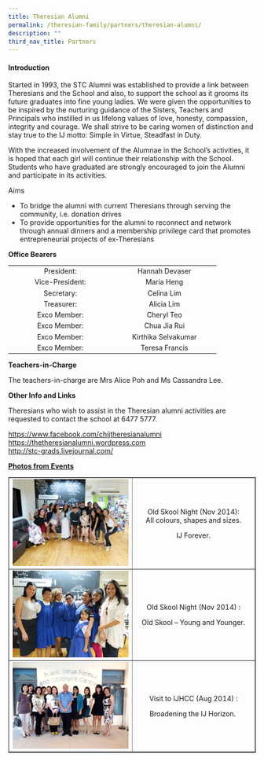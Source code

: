 ```yaml
---
title: Theresian Alumni
permalink: /theresian-family/partners/theresian-alumni/
description: ""
third_nav_title: Partners
---
```


<h4><strong>Introduction</strong></h4>
<p>Started in 1993, the STC Alumni was established to provide a link between Theresians and the School and also, to support the school as it grooms its future graduates into fine young ladies. We were given the opportunities to be inspired by the nurturing guidance of the Sisters, Teachers and Principals who instilled in us lifelong values of love, honesty, compassion, integrity and courage. We shall strive to be caring women of distinction and stay true to the IJ motto: Simple in Virtue, Steadfast in Duty.</p>
<p>With the increased involvement of the Alumnae in the School&rsquo;s activities, it is hoped that each girl will continue their relationship with the School. Students who have graduated are strongly encouraged to join the Alumni and participate in its activities.</p>
<p>Aims</p>
<ul>
<li>To bridge the alumni with current Theresians through serving the community, i.e. donation drives</li>
<li>To provide opportunities for the alumni to reconnect and network through annual dinners and a membership privilege card that promotes entrepreneurial projects of ex-Theresians</li>
</ul>
<p><strong>Office Bearers</strong></p>
<table>
<tbody>
<tr>
<td style="text-align: center;" width="198">President:</td>
<td style="text-align: center;" width="198">Hannah Devaser</td>
</tr>
<tr>
<td style="text-align: center;" width="198">Vice-President:</td>
<td style="text-align: center;" width="198">Maria Heng</td>
</tr>
<tr>
<td style="text-align: center;" width="198">Secretary:</td>
<td style="text-align: center;" width="198">Celina Lim</td>
</tr>
<tr>
<td style="text-align: center;" width="198">Treasurer:</td>
<td style="text-align: center;" width="198">Alicia Lim</td>
</tr>
<tr>
<td style="text-align: center;" width="198">Exco Member:</td>
<td style="text-align: center;" width="198">Cheryl Teo</td>
</tr>
<tr>
<td style="text-align: center;" width="198">Exco Member:</td>
<td style="text-align: center;" width="198">Chua Jia Rui</td>
</tr>
<tr>
<td style="text-align: center;" width="198">Exco Member:</td>
<td style="text-align: center;" width="198">Kirthika Selvakumar</td>
</tr>
<tr>
<td style="text-align: center;" width="198">Exco Member:</td>
<td style="text-align: center;" width="198">Teresa Francis</td>
</tr>
</tbody>
</table>
<p><strong>Teachers-in-Charge</strong></p>
<p>The teachers-in-charge are Mrs Alice Poh and Ms Cassandra Lee.</p>
<p><strong>Other Info and Links</strong></p>
<p>Theresians who wish to assist in the Theresian alumni activities are requested to contact the school at 6477&nbsp;5777.</p>
<p><a href="https://www.facebook.com/chijtheresianalumni">https://www.facebook.com/chijtheresianalumni</a><br><a href="https://thetheresianalumni.wordpress.com/">https://thetheresianalumni.wordpress.com</a><br><a href="http://stc-grads.livejournal.com/">http://stc-grads.livejournal.com/</a></p>
<p><strong><u>Photos from Events</u></strong></p>
<table style="border-collapse: collapse; width: 100%;" border="1">
<tbody>
<tr>
<td style="width: 50%;"><img src="/images/alum1.jpg"></td>
<td style="width: 50%;">
<p style="text-align: center;">Old Skool Night (Nov 2014):<br />All colours, shapes and sizes.</p>
<p class="" style="text-align: center;">IJ Forever.</p>
</td>
</tr>
<tr>
<td style="width: 50%;"><img src="/images/alum2.jpg"></td>
<td style="width: 50%;">
<p class="" style="text-align: center;">Old Skool Night&nbsp;(Nov 2014)&nbsp;:</p>
<p class="" style="text-align: center;">Old Skool &ndash; Young and Younger.</p>
</td>
</tr>
<tr>
<td style="width: 50%;"><img src="/images/alum3.jpg"></td>
<td style="width: 50%;">
<p class="" style="text-align: center;">Visit to IJHCC (Aug 2014) :</p>
<p class="" style="text-align: center;">Broadening the IJ Horizon.&nbsp;</p>
</td>
</tr>
</tbody>
</table>
